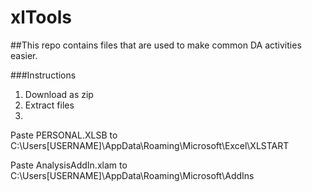 # xlTools

##This repo contains files that are used to make common DA activities easier.

###Instructions

1. Download as zip
2. Extract files
3. 
Paste PERSONAL.XLSB to C:\Users\[USERNAME]\AppData\Roaming\Microsoft\Excel\XLSTART

Paste AnalysisAddIn.xlam to C:\Users\[USERNAME]\AppData\Roaming\Microsoft\AddIns
